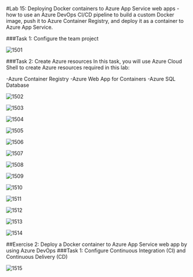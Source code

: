 #Lab 15: Deploying Docker containers to Azure App Service web apps - how to use an Azure DevOps CI/CD pipeline to build a custom Docker image, push it to Azure Container Registry, and deploy it as a container to Azure App Service.

###Task 1: Configure the team project

![1501](imagesEvidencia15/1501.PNG)

###Task 2: Create Azure resources
In this task, you will use Azure Cloud Shell to create Azure resources required in this lab:

-Azure Container Registry
-Azure Web App for Containers
-Azure SQL Database

![1502](imagesEvidencia15/1502.PNG)

![1503](imagesEvidencia15/1503.PNG)

![1504](imagesEvidencia15/1504.PNG)

![1505](imagesEvidencia15/1505.PNG)

![1506](imagesEvidencia15/1506.PNG)

![1507](imagesEvidencia15/1507.PNG)

![1508](imagesEvidencia15/1508.PNG)

![1509](imagesEvidencia15/1509.PNG)

![1510](imagesEvidencia15/1510.PNG)

![1511](imagesEvidencia15/1511.PNG)

![1512](imagesEvidencia15/1512.PNG)

![1513](imagesEvidencia15/1513.PNG)

![1514](imagesEvidencia15/1514.PNG)

##Exercise 2: Deploy a Docker container to Azure App Service web app by using Azure DevOps
###Task 1: Configure Continuous Integration (CI) and Continuous Delivery (CD)

![1515](imagesEvidencia15/1515.PNG)
